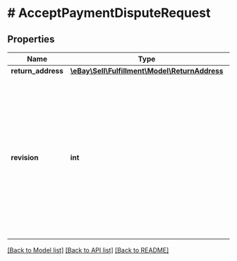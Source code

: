 # # AcceptPaymentDisputeRequest

## Properties

Name | Type | Description | Notes
------------ | ------------- | ------------- | -------------
**return_address** | [**\eBay\Sell\Fulfillment\Model\ReturnAddress**](ReturnAddress.md) |  | [optional]
**revision** | **int** | This integer value indicates the revision number of the payment dispute. This field is required. The current revision number for a payment dispute can be retrieved with the getPaymentDispute method. Each time an action is taken against a payment dispute, this integer value increases by 1. | [optional]

[[Back to Model list]](../../README.md#models) [[Back to API list]](../../README.md#endpoints) [[Back to README]](../../README.md)
